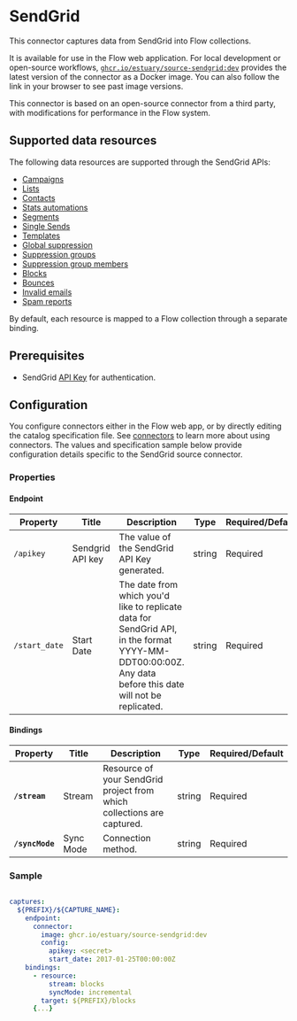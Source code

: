 # SendGrid

This connector captures data from SendGrid into Flow collections.

It is available for use in the Flow web application. For local development or open-source workflows, [`ghcr.io/estuary/source-sendgrid:dev`](https://ghcr.io/estuary/source-sendgrid:dev) provides the latest version of the connector as a Docker image. You can also follow the link in your browser to see past image versions.

This connector is based on an open-source connector from a third party, with modifications for performance in the Flow system.

## Supported data resources

The following data resources are supported through the SendGrid APIs:

* [Campaigns](https://docs.sendgrid.com/api-reference/campaigns-api/retrieve-all-campaigns)
* [Lists](https://docs.sendgrid.com/api-reference/lists/get-all-lists)
* [Contacts](https://docs.sendgrid.com/api-reference/contacts/export-contacts)
* [Stats automations](https://docs.sendgrid.com/api-reference/marketing-campaign-stats/get-all-automation-stats)
* [Segments](https://docs.sendgrid.com/api-reference/segmenting-contacts/get-list-of-segments)
* [Single Sends](https://docs.sendgrid.com/api-reference/marketing-campaign-stats/get-all-single-sends-stats)
* [Templates](https://docs.sendgrid.com/api-reference/transactional-templates/retrieve-paged-transactional-templates)
* [Global suppression](https://docs.sendgrid.com/api-reference/suppressions-global-suppressions/retrieve-all-global-suppressions)
* [Suppression groups](https://docs.sendgrid.com/api-reference/suppressions-unsubscribe-groups/retrieve-all-suppression-groups-associated-with-the-user)
* [Suppression group members](https://docs.sendgrid.com/api-reference/suppressions-suppressions/retrieve-all-suppressions)
* [Blocks](https://docs.sendgrid.com/api-reference/blocks-api/retrieve-all-blocks)
* [Bounces](https://docs.sendgrid.com/api-reference/bounces-api/retrieve-all-bounces)
* [Invalid emails](https://docs.sendgrid.com/api-reference/invalid-e-mails-api/retrieve-all-invalid-emails)
* [Spam reports](https://docs.sendgrid.com/api-reference/spam-reports-api/retrieve-all-spam-reports)

By default, each resource is mapped to a Flow collection through a separate binding.

## Prerequisites

* SendGrid [API Key](https://docs.sendgrid.com/api-reference/api-keys/create-api-keys) for authentication.

## Configuration

You configure connectors either in the Flow web app, or by directly editing the catalog specification file.
See [connectors](../../../concepts/connectors.md#using-connectors) to learn more about using connectors. The values and specification sample below provide configuration details specific to the SendGrid source connector.

### Properties

#### Endpoint

| Property | Title | Description | Type | Required/Default |
|---|---|---|---|---|
| `/apikey` | Sendgrid API key | The value of the SendGrid API Key generated. | string | Required |
| `/start_date` | Start Date | The date from which you'd like to replicate data for SendGrid API, in the format YYYY-MM-DDT00:00:00Z. Any data before this date will not be replicated. | string | Required |

#### Bindings

| Property | Title | Description | Type | Required/Default |
|---|---|---|---|---|
| **`/stream`** | Stream | Resource of your SendGrid project from which collections are captured. | string | Required |
| **`/syncMode`** | Sync Mode | Connection method. | string | Required |

### Sample

```yaml

captures:
  ${PREFIX}/${CAPTURE_NAME}:
    endpoint:
      connector:
        image: ghcr.io/estuary/source-sendgrid:dev
        config:
          apikey: <secret>
          start_date: 2017-01-25T00:00:00Z
    bindings:
      - resource:
          stream: blocks
          syncMode: incremental
        target: ${PREFIX}/blocks
      {...}
```